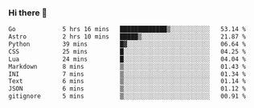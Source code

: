### Hi there 👋
<!--START_SECTION:waka-->

```txt
Go             5 hrs 16 mins   █████████████▒░░░░░░░░░░░   53.14 %
Astro          2 hrs 10 mins   █████▒░░░░░░░░░░░░░░░░░░░   21.87 %
Python         39 mins         █▓░░░░░░░░░░░░░░░░░░░░░░░   06.64 %
CSS            25 mins         █░░░░░░░░░░░░░░░░░░░░░░░░   04.25 %
Lua            24 mins         █░░░░░░░░░░░░░░░░░░░░░░░░   04.04 %
Markdown       8 mins          ▒░░░░░░░░░░░░░░░░░░░░░░░░   01.43 %
INI            7 mins          ▒░░░░░░░░░░░░░░░░░░░░░░░░   01.34 %
Text           6 mins          ▒░░░░░░░░░░░░░░░░░░░░░░░░   01.14 %
JSON           6 mins          ▒░░░░░░░░░░░░░░░░░░░░░░░░   01.12 %
gitignore      5 mins          ▒░░░░░░░░░░░░░░░░░░░░░░░░   00.91 %
```

<!--END_SECTION:waka-->

<!--
**YoganshSharma/YoganshSharma** is a ✨ _special_ ✨ repository because its `README.md` (this file) appears on your GitHub profile.

Here are some ideas to get you started:

- 🔭 I’m currently working on ...
- 🌱 I’m currently learning ...
- 👯 I’m looking to collaborate on ...
- 🤔 I’m looking for help with ...
- 💬 Ask me about ...
- 📫 How to reach me: ...
- 😄 Pronouns: ...
- ⚡ Fun fact: ...
-->
